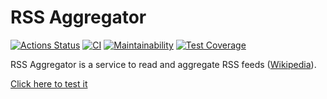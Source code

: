 # RSS Aggregator
[![Actions Status](https://github.com/VilerIT/frontend-project-lvl3/workflows/hexlet-check/badge.svg)](https://github.com/VilerIT/frontend-project-lvl3/actions)
[![CI](https://github.com/VilerIT/frontend-project-lvl3/actions/workflows/ci.yml/badge.svg)](https://github.com/VilerIT/frontend-project-lvl3/actions/workflows/ci.yml)
[![Maintainability](https://api.codeclimate.com/v1/badges/251c0246f62da8e25cb7/maintainability)](https://codeclimate.com/github/VilerIT/frontend-project-lvl3/maintainability)
[![Test Coverage](https://api.codeclimate.com/v1/badges/251c0246f62da8e25cb7/test_coverage)](https://codeclimate.com/github/VilerIT/frontend-project-lvl3/test_coverage)

RSS Aggregator is a service to read and aggregate RSS feeds ([Wikipedia](https://en.wikipedia.org/wiki/RSS)).

[Click here to test it](https://vilerit-rss-aggregator.vercel.app/)
